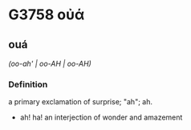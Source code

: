 # G3758 οὐά

## ouá

_(oo-ah' | oo-AH | oo-AH)_

### Definition

a primary exclamation of surprise; "ah"; ah.

- ah! ha! an interjection of wonder and amazement

